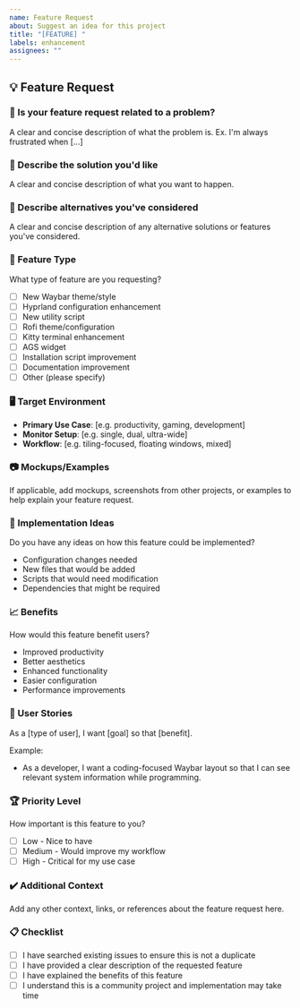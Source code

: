 ```yaml
---
name: Feature Request
about: Suggest an idea for this project
title: "[FEATURE] "
labels: enhancement
assignees: ""
---
```


## 💡 Feature Request

### 🎯 Is your feature request related to a problem?

A clear and concise description of what the problem is. Ex. I'm always frustrated when [...]

### 💭 Describe the solution you'd like

A clear and concise description of what you want to happen.

### 🔄 Describe alternatives you've considered

A clear and concise description of any alternative solutions or features you've considered.

### 🎨 Feature Type

What type of feature are you requesting?

- [ ] New Waybar theme/style
- [ ] Hyprland configuration enhancement
- [ ] New utility script
- [ ] Rofi theme/configuration
- [ ] Kitty terminal enhancement
- [ ] AGS widget
- [ ] Installation script improvement
- [ ] Documentation improvement
- [ ] Other (please specify)

### 🖥️ Target Environment

- **Primary Use Case**: [e.g. productivity, gaming, development]
- **Monitor Setup**: [e.g. single, dual, ultra-wide]
- **Workflow**: [e.g. tiling-focused, floating windows, mixed]

### 📷 Mockups/Examples

If applicable, add mockups, screenshots from other projects, or examples to help explain your feature request.

### 🔧 Implementation Ideas

Do you have any ideas on how this feature could be implemented?

- Configuration changes needed
- New files that would be added
- Scripts that would need modification
- Dependencies that might be required

### 📈 Benefits

How would this feature benefit users?

- Improved productivity
- Better aesthetics
- Enhanced functionality
- Easier configuration
- Performance improvements

### 🎯 User Stories

As a [type of user], I want [goal] so that [benefit].

Example:

- As a developer, I want a coding-focused Waybar layout so that I can see relevant system information while programming.

### 🏆 Priority Level

How important is this feature to you?

- [ ] Low - Nice to have
- [ ] Medium - Would improve my workflow
- [ ] High - Critical for my use case

### ✔️ Additional Context

Add any other context, links, or references about the feature request here.

### 📋 Checklist

- [ ] I have searched existing issues to ensure this is not a duplicate
- [ ] I have provided a clear description of the requested feature
- [ ] I have explained the benefits of this feature
- [ ] I understand this is a community project and implementation may take time
